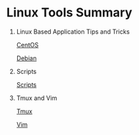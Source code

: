 # Linux Tools Summary

1. Linux Based Application Tips and Tricks

   [CentOS](CentOS.md)

   [Debian](Debian.md)

2. Scripts

   [Scripts](Scripts.md)

3. Tmux and Vim

   [Tmux](Tmux.md)

   [Vim](Vim.md)